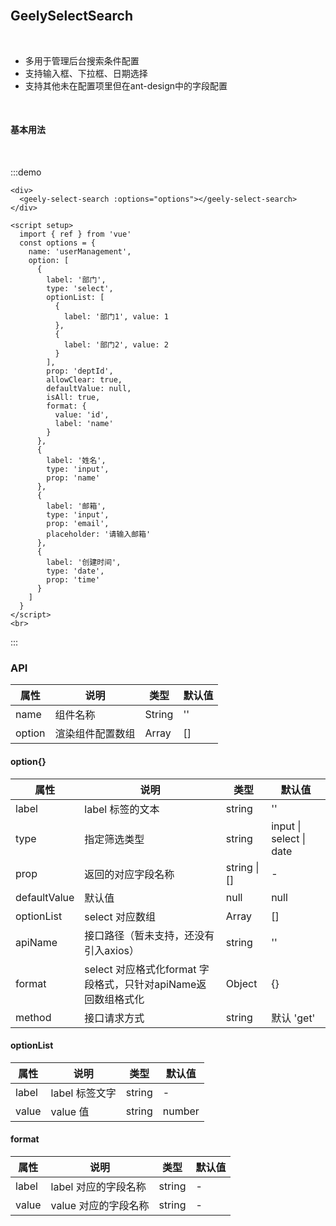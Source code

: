 <!--
 * @Descripttion: 
 * @Author: jiaping.wei
 * @Date: 2022-08-26 14:36:15
 * @LastEditors: jiaping.wei
 * @LastEditTime: 2022-08-26 17:08:24
-->
<br>

## GeelySelectSearch

<br>

* 多用于管理后台搜索条件配置
* 支持输入框、下拉框、日期选择
* 支持其他未在配置项里但在ant-design中的字段配置

<br>

#### 基本用法
<br>

:::demo 
```vue
<div>
  <geely-select-search :options="options"></geely-select-search>
</div>

<script setup>
  import { ref } from 'vue'
  const options = {
    name: 'userManagement',
    option: [
      {
        label: '部门',
        type: 'select',
        optionList: [
          {
            label: '部门1', value: 1
          },
          {
            label: '部门2', value: 2
          }
        ],
        prop: 'deptId',
        allowClear: true,
        defaultValue: null,
        isAll: true,
        format: {
          value: 'id',
          label: 'name'
        }
      },
      {
        label: '姓名',
        type: 'input',
        prop: 'name'
      },
      {
        label: '邮箱',
        type: 'input',
        prop: 'email',
        placeholder: '请输入邮箱'
      },
      {
        label: '创建时间',
        type: 'date',
        prop: 'time'
      }
    ]
  }
</script>  
<br>

```
:::
### API

| 属性 | 说明 | 类型 | 默认值 |
| ---  | --- | --- | --- |
| name | 组件名称 | String | '' |
| option | 渲染组件配置数组 | Array | [] |

#### option{}

| 属性 | 说明 | 类型 | 默认值 |
| ---  | --- | --- | --- |
| label | label 标签的文本 | string | '' |
| type | 指定筛选类型 | string | input \| select \| date |
| prop | 返回的对应字段名称 | string \| [] | - |
| defaultValue | 默认值 | null | null |
| optionList | select 对应数组 | Array | [] |
| apiName | 接口路径（暂未支持，还没有引入axios） | string | '' |
| format | select 对应格式化format 字段格式，只针对apiName返回数组格式化 | Object | {} |
| method | 接口请求方式 | string | 默认 'get' |



#### optionList
| 属性 | 说明 | 类型 | 默认值 |
| ---  | --- | --- | --- |
| label | label 标签文字 | string | - |
| value | value 值 | string | number | - |

#### format
| 属性 | 说明 | 类型 | 默认值 |
| ---  | --- | --- | --- |
| label | label 对应的字段名称 | string | - |
| value | value 对应的字段名称 | string | - |